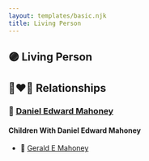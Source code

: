 ```yaml
---
layout: templates/basic.njk
title: Living Person
---
```

## 🟣 Living Person

## 👩‍❤️‍👨 Relationships

### 🔵 [Daniel Edward Mahoney](/people/2/24117676)

#### Children With Daniel Edward Mahoney
* 🔵 [Gerald E Mahoney](/people/1/10062624)